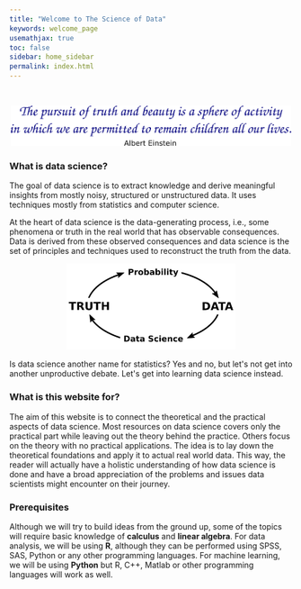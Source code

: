 ```yaml
---
title: "Welcome to The Science of Data"
keywords: welcome_page
usemathjax: true
toc: false
sidebar: home_sidebar
permalink: index.html
---
```

<br>

<p align="center">
  <img src="images/quote.png" style="width:500px;height:auto;"/>
</p>

### What is data science?

The goal of data science is to extract knowledge and derive meaningful insights from mostly noisy, structured or unstructured data. It uses techniques mostly from statistics and computer science.

At the heart of data science is the data-generating process, i.e., some phenomena or truth in the real world that has observable consequences. Data is derived from these observed consequences and data science is the set of principles and techniques used to reconstruct the truth from the data.

<p align="center">
  <img src="images/prob/cycle.png" style="width:300px;height:auto;"/>
</p>

Is data science another name for statistics? Yes and no, but let's not get into another unproductive debate. Let's get into learning data science instead.

### What is this website for?

The aim of this website is to connect the theoretical and the practical aspects of data science. Most resources on data science covers only the practical part while leaving out the theory behind the practice. Others focus on the theory with no practical applications. The idea is to lay down the theoretical foundations and apply it to actual real world data. This way, the reader will actually have a holistic understanding of how data science is done and have a broad appreciation of the problems and issues data scientists might encounter on their journey.

### Prerequisites

Although we will try to build ideas from the ground up, some of the topics will require basic knowledge of **calculus** and **linear algebra**. For data analysis, we will be using **R**, although they can be performed using SPSS, SAS, Python or any other programming languages. For machine learning, we will be using **Python** but R, C++, Matlab or other programming languages will work as well.
